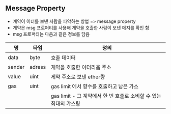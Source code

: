 ## Message Property
- 계약이 이더를 보낸 사람을 파악하는 방법 => message property
- 계약은 msg 프로퍼티를 사용해 계약을 호출한 사람이 보낸 메지를 확인 함
- msg 프로퍼티는 다음과 같은 정보를 담음

| 명      | 타입     | 정의                                       |
| ------ | ------ | ---------------------------------------- |
| data   | byte   | 호출 데이터                                   |
| sender | adress | 게약을 호출한 이더리움 주소                          |
| value  | uint   | 게약 주소로 보낸 ether량                         |
| gas    | uint   | gas limit 에서 향수를 호출하고 남은 가스              |
|        |        | gas limit - 그 계약에서 한 번 호출로 소비할 수 있는 최대의 갸스량 |

